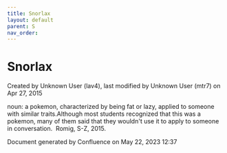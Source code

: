 ```yaml
---
title: Snorlax
layout: default
parent: S
nav_order:
---
```


# Snorlax

Created by  Unknown User (lav4), last modified by  Unknown User (mtr7) on Apr 27, 2015

noun: a pokemon, characterized by being fat or lazy, applied to someone with similar traits.Although most students recognized that this was a pokemon, many of them said that they wouldn't use it to apply to someone in conversation.  Romig, S-Z, 2015.

Document generated by Confluence on May 22, 2023 12:37


